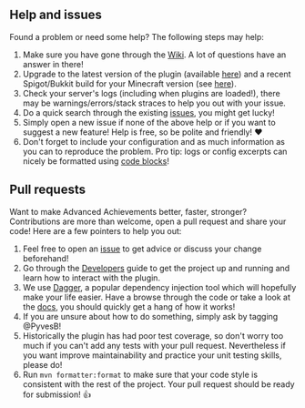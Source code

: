 ## Help and issues

Found a problem or need some help? The following steps may help:

1. Make sure you have gone through the [Wiki](https://github.com/PyvesB/advanced-achievements/wiki). A lot of questions have an answer in there!
2. Upgrade to the latest version of the plugin (available [here](https://www.spigotmc.org/resources/advanced-achievements.6239/history)) and a recent Spigot/Bukkit build for your Minecraft version (see [here](https://www.spigotmc.org/wiki/buildtools/#versions)).
3. Check your server's logs (including when plugins are loaded!), there may be warnings/errors/stack straces to help you out with your issue.
4. Do a quick search through the existing [issues](https://github.com/PyvesB/advanced-achievements/issues), you might get lucky!
5. Simply open a new issue if none of the above help or if you want to suggest a new feature! Help is free, so be polite and friendly! :heart:
6. Don't forget to include your configuration and as much information as you can to reproduce the problem. Pro tip: logs or config excerpts can nicely be formatted using [code blocks](https://help.github.com/en/github/writing-on-github/creating-and-highlighting-code-blocks#fenced-code-blocks)!

## Pull requests

Want to make Advanced Achievements better, faster, stronger? Contributions are more than welcome, open a pull request and share your code! Here are a few pointers to help you out:

1. Feel free to open an [issue](https://github.com/PyvesB/advanced-achievements/issues) to get advice or discuss your change beforehand!
2. Go through the [Developers](https://github.com/PyvesB/advanced-achievements/wiki/Developers) guide to get the project up and running and learn how to interact with the plugin.
3. We use [Dagger](https://github.com/google/dagger), a popular dependency injection tool which will hopefully make your life easier. Have a browse through the code or take a look at the [docs](https://google.github.io/dagger/users-guide), you should quickly get a hang of how it works!
4. If you are unsure about how to do something, simply ask by tagging @PyvesB!
5. Historically the plugin has had poor test coverage, so don't worry too much if you can't add any tests with your pull request. Nevertheless if you want improve maintainability and practice your unit testing skills, please do!
6. Run `mvn formatter:format` to make sure that your code style is consistent with the rest of the project. Your pull request should be ready for submission! :+1:
